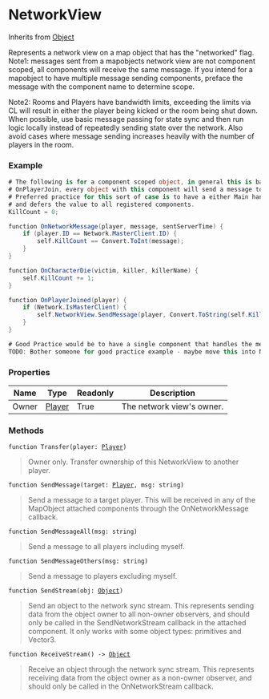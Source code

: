 # NetworkView
Inherits from [Object](../objects/Object.md)

Represents a network view on a map object that has the "networked" flag.
Note1: messages sent from a mapobjects network view are not component scoped, all components will receive the same message.
If you intend for a mapobject to have multiple message sending components, preface the message with the component name to determine scope.

Note2: Rooms and Players have bandwidth limits, exceeding the limits via CL will result in either the player being kicked or the room being shut down.
When possible, use basic message passing for state sync and then run logic locally instead of repeatedly sending state over the network. Also
avoid cases where message sending increases heavily with the number of players in the room.

### Example
```csharp
# The following is for a component scoped object, in general this is bad practice if the component is widely used.
# OnPlayerJoin, every object with this component will send a message to the player that joined, if you use 100 objects with this, 100 messages will be sent.
# Preferred practice for this sort of case is to have a either Main handle the single message pass or have a single ManagerComponent that handles the message pass
# and defers the value to all registered components.
KillCount = 0;

function OnNetworkMessage(player, message, sentServerTime) {
    if (player.ID == Network.MasterClient.ID) {
        self.KillCount == Convert.ToInt(message);
    }
}

function OnCharacterDie(victim, killer, killerName) {
    self.KillCount += 1;
}

function OnPlayerJoined(player) {
    if (Network.IsMasterClient) {
        self.NetworkView.SendMessage(player, Convert.ToString(self.KillCount));
    }
}

# Good Practice would be to have a single component that handles the message pass and defers the value to all registered components.
TODO: Bother someone for good practice example - maybe move this into Networking Summary Page.
```
### Properties
|Name|Type|Readonly|Description|
|---|---|---|---|
|Owner|[Player](../objects/Player.md)|True|The network view's owner.|


### Methods
<pre class="language-typescript"><code class="lang-typescript">function Transfer(player: <a data-footnote-ref href="#user-content-fn-24">Player</a>)</code></pre>
> Owner only. Transfer ownership of this NetworkView to another player.
> 
<pre class="language-typescript"><code class="lang-typescript">function SendMessage(target: <a data-footnote-ref href="#user-content-fn-24">Player</a>, msg: string)</code></pre>
> Send a message to a target player. This will be received in any of the MapObject attached components through the OnNetworkMessage callback.
> 
<pre class="language-typescript"><code class="lang-typescript">function SendMessageAll(msg: string)</code></pre>
> Send a message to all players including myself.
> 
<pre class="language-typescript"><code class="lang-typescript">function SendMessageOthers(msg: string)</code></pre>
> Send a message to players excluding myself.
> 
<pre class="language-typescript"><code class="lang-typescript">function SendStream(obj: <a data-footnote-ref href="#user-content-fn-38">Object</a>)</code></pre>
> Send an object to the network sync stream.
This represents sending data from the object owner to all non-owner observers,
and should only be called in the SendNetworkStream callback in the attached component.
It only works with some object types: primitives and Vector3.
> 
<pre class="language-typescript"><code class="lang-typescript">function ReceiveStream() -> <a data-footnote-ref href="#user-content-fn-38">Object</a></code></pre>
> Receive an object through the network sync stream.
This represents receiving data from the object owner as a non-owner observer,
and should only be called in the OnNetworkStream callback.
> 

[^0]: [Camera](../static/Camera.md)
[^1]: [Character](../objects/Character.md)
[^2]: [Collider](../objects/Collider.md)
[^3]: [Collision](../objects/Collision.md)
[^4]: [Color](../objects/Color.md)
[^5]: [Convert](../static/Convert.md)
[^6]: [Cutscene](../static/Cutscene.md)
[^7]: [Dict](../objects/Dict.md)
[^8]: [Game](../static/Game.md)
[^9]: [Human](../objects/Human.md)
[^10]: [Input](../static/Input.md)
[^11]: [Json](../static/Json.md)
[^12]: [LineCastHitResult](../objects/LineCastHitResult.md)
[^13]: [LineRenderer](../objects/LineRenderer.md)
[^14]: [List](../objects/List.md)
[^15]: [Locale](../objects/Locale.md)
[^16]: [Map](../static/Map.md)
[^17]: [MapObject](../objects/MapObject.md)
[^18]: [MapTargetable](../objects/MapTargetable.md)
[^19]: [Math](../static/Math.md)
[^20]: [Network](../static/Network.md)
[^21]: [NetworkView](../objects/NetworkView.md)
[^22]: [PersistentData](../static/PersistentData.md)
[^23]: [Physics](../static/Physics.md)
[^24]: [Player](../objects/Player.md)
[^25]: [Quaternion](../objects/Quaternion.md)
[^26]: [Random](../objects/Random.md)
[^27]: [Range](../objects/Range.md)
[^28]: [RoomData](../static/RoomData.md)
[^29]: [Set](../objects/Set.md)
[^30]: [Shifter](../objects/Shifter.md)
[^31]: [String](../static/String.md)
[^32]: [Time](../static/Time.md)
[^33]: [Titan](../objects/Titan.md)
[^34]: [Transform](../objects/Transform.md)
[^35]: [UI](../static/UI.md)
[^36]: [Vector2](../objects/Vector2.md)
[^37]: [Vector3](../objects/Vector3.md)
[^38]: [Object](../objects/Object.md)
[^39]: [Component](../objects/Component.md)
